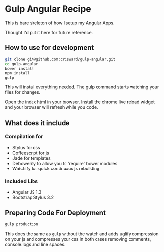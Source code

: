 # Gulp Angular Recipe

This is bare skeleton of how I setup my Angular Apps.

Thought I'd put it here for future reference.


## How to use for development

```bash
git clone git@github.com:crisward/gulp-angular.git
cd gulp-angular
bower install
npm install
gulp
```
This will install everything needed. 
The gulp command starts watching your files for changes.

Open the index html in your browser. Install the chrome live reload widget and your 
browser will refresh while you code.

## What does it include

### Compilation for
* Stylus for css
* Coffeescript for js
* Jade for templates
* Debowerify to allow you to 'require' bower modules
* Watchify for quick continuous js rebuilding

### Included Libs

* Angular JS 1.3
* Bootstrap Stylus 3.2

## Preparing Code For Deployment

```bash
gulp production
```
This does the same as `gulp` without the watch and adds uglify compression on your js
and compresses your css in both cases removing comments, console.logs and line spaces.

